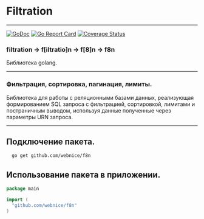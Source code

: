 # Filtration

---
[![GoDoc](https://godoc.org/gopkg.in/webnice/f8n.v1/f8n?status.svg)](https://godoc.org/gopkg.in/webnice/f8n.v1/f8n)
[![Go Report Card](https://goreportcard.com/badge/gopkg.in/webnice/f8n.v1)](https://goreportcard.com/report/gopkg.in/webnice/f8n.v1)
[![Coverage Status](https://coveralls.io/repos/github/webnice/f8n/badge.svg?branch=v1)](https://coveralls.io/github/webnice/f8n?branch=v1)

### filtration -> f[iltratio]n -> f[8]n -> f8n

Библиотека golang.

---

### Фильтрация, сортировка, пагинация, лимиты.

Библиотека для работы с реляционными базами данных, реализующая формированием SQL запроса с фильтрацией, сортировкой, лимитами и постраничным выводом, используя данные полученные через параметры URN запроса.

---

## Подключение пакета.

```bash
  go get github.com/webnice/f8n
```

## Использование пакета в приложении.

```go
package main

import (
  "github.com/webnice/f8n"
)
```
